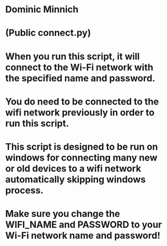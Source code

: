 # Dominic Minnich 
# (Public connect.py)
# When you run this script, it will connect to the Wi-Fi network with the specified name and password.
# You do need to be connected to the wifi network previously in order to run this script.

# This script is designed to be run on windows for connecting many new or old devices to a wifi network automatically skipping windows process.


# Make sure you change the WIFI_NAME and PASSWORD to your Wi-Fi network name and password!
